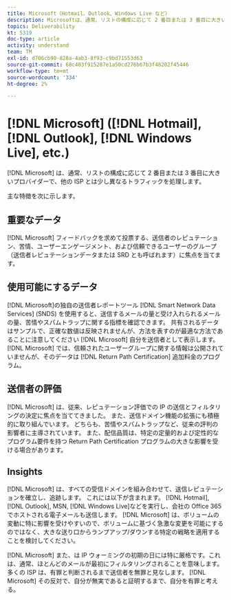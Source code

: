 ```yaml
---
title: Microsoft（Hotmail、Outlook、Windows Live など）
description: Microsoftは、通常、リストの構成に応じて 2 番目または 3 番目に大きいプロバイダーで、他の ISP とは少し異なるトラフィックを処理します。
topics: Deliverability
kt: 5319
doc-type: article
activity: understand
team: TM
exl-id: d706cb90-828a-4ab3-8f93-c9bd71553d63
source-git-commit: 68c403f915287e1a50cd276b67b3f48202f45446
workflow-type: tm+mt
source-wordcount: '334'
ht-degree: 2%

---
```


# [!DNL Microsoft] ([!DNL Hotmail], [!DNL Outlook], [!DNL Windows Live], etc.)

[!DNL Microsoft] は、通常、リストの構成に応じて 2 番目または 3 番目に大きいプロバイダーで、他の ISP とは少し異なるトラフィックを処理します。

主な特徴を次に示します。

## 重要なデータ

[!DNL Microsoft] フィードバックを求めて投票する、送信者のレピュテーション、苦情、ユーザーエンゲージメント、および信頼できるユーザーのグループ（送信者レピュテーションデータまたは SRD とも呼ばれます）に焦点を当てます。

## 使用可能にするデータ

[!DNL Microsoft]の独自の送信者レポートツール [!DNL Smart Network Data Services] (SNDS) を使用すると、送信するメールの量と受け入れられるメールの量、苦情やスパムトラップに関する指標を確認できます。 共有されるデータはサンプルで、正確な数値は反映されませんが、方法を表すのが最適な方法であることに注意してください [!DNL Microsoft] 自分を送信者として表示します。 [!DNL Microsoft] では、信頼されたユーザーグループに関する情報は公開されていませんが、そのデータは [!DNL Return Path Certification] 追加料金のプログラム。

## 送信者の評価

[!DNL Microsoft] は、従来、レピュテーション評価での IP の送信とフィルタリングの決定に焦点を当ててきました。 また、送信ドメイン機能の拡張にも積極的に取り組んでいます。 どちらも、苦情やスパムトラップなど、従来の評判の影響者に主導されています。 また、配信品質は、特定の定量的および定性的なプログラム要件を持つ Return Path Certification プログラムの大きな影響を受ける場合があります。

## Insights

[!DNL Microsoft] は、すべての受信ドメインを組み合わせて、送信レピュテーションを確立し、追跡します。 これには以下が含まれます。 [!DNL Hotmail], [!DNL Outlook], MSN, [!DNL Windows Live]などを実行し、会社の Office 365 でホストされる電子メールも送信します。 [!DNL Microsoft] は、ボリュームの変動に特に影響を受けやすいので、ボリュームに基づく急激な変更を可能にするのではなく、大きな送り口からランプアップ/ダウンする特定の戦略を適用することを検討してください。

[!DNL Microsoft] また、は IP ウォーミングの初期の日には特に厳格です。これは、通常、ほとんどのメールが最初にフィルタリングされることを意味します。 多くの ISP は、有罪と判断されるまで送信者を無罪と見なします。 [!DNL Microsoft] その反対で、自分が無実であると証明するまで、自分を有罪と考える。
